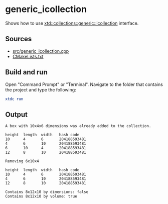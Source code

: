 # generic_icollection

Shows how to use [xtd::collections::generic::icollection](https://gammasoft71.github.io/xtd/reference_guides/latest/classxtd_1_1collections_1_1generic_1_1icollection.html) interface.

## Sources

* [src/generic_icollection.cpp](src/generic_icollection.cpp)
* [CMakeLists.txt](CMakeLists.txt)

## Build and run

Open "Command Prompt" or "Terminal". Navigate to the folder that contains the project and type the following:

```cmake
xtdc run
```

## Output

```
A box with 10x4x6 dimensions was already added to the collection.

height  length  width   hash code
10      4       6       204188593481
4       6       10      204188593481
6       10      4       204188593481
12      8       10      204188593481

Removing 6x10x4

height  length  width   hash code
10      4       6       204188593481
4       6       10      204188593481
12      8       10      204188593481

Contains 8x12x10 by dimensions: false
Contains 8x12x10 by volume: true
```
